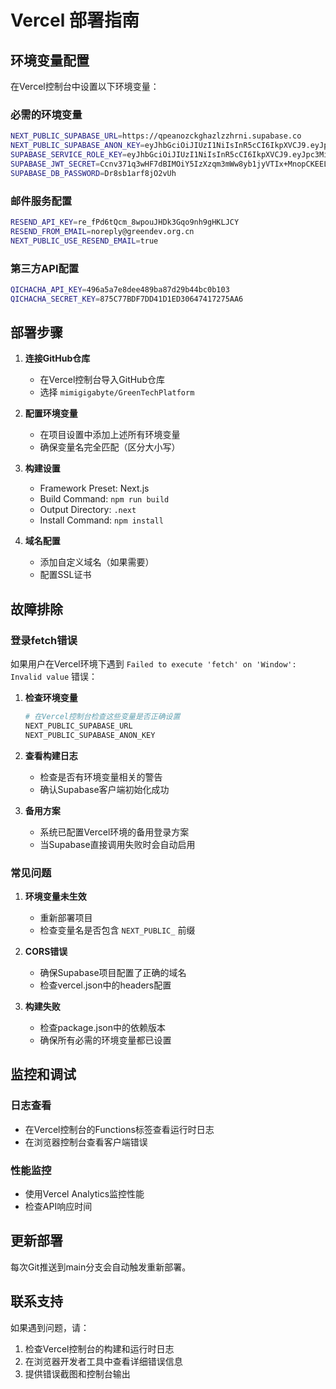 # Vercel 部署指南

## 环境变量配置

在Vercel控制台中设置以下环境变量：

### 必需的环境变量

```bash
NEXT_PUBLIC_SUPABASE_URL=https://qpeanozckghazlzzhrni.supabase.co
NEXT_PUBLIC_SUPABASE_ANON_KEY=eyJhbGciOiJIUzI1NiIsInR5cCI6IkpXVCJ9.eyJpc3MiOiJzdXBhYmFzZSIsInJlZiI6InFwZWFub3pja2doYXpsenpocm5pIiwicm9sZSI6ImFub24iLCJpYXQiOjE3NTQyODU4NTAsImV4cCI6MjA2OTg2MTg1MH0.LaJALEd_KP6LLaKEjRo7zuwjCA6Bbt_2QpSWPmbyw1I
SUPABASE_SERVICE_ROLE_KEY=eyJhbGciOiJIUzI1NiIsInR5cCI6IkpXVCJ9.eyJpc3MiOiJzdXBhYmFzZSIsInJlZiI6InFwZWFub3pja2doYXpsenpocm5pIiwicm9sZSI6InNlcnZpY2Vfcm9sZSIsImlhdCI6MTc1NDI4NTg1MCwiZXhwIjoyMDY5ODYxODUwfQ.wE2j1kNbMKkQgZSkzLR7z6WFft6v90VfWkSd5SBi2P8
SUPABASE_JWT_SECRET=Ccnv371q3wHF7dBIMOiY5IzXzqm3mWw8yb1jyVTIx+MnopCKEELSRdoQs/oaO7KxkXrqBFvhuXR0v6nf/GsPKg==
SUPABASE_DB_PASSWORD=Dr8sb1arf8jO2vUh
```

### 邮件服务配置

```bash
RESEND_API_KEY=re_fPd6tQcm_8wpouJHDk3Gqo9nh9gHKLJCY
RESEND_FROM_EMAIL=noreply@greendev.org.cn
NEXT_PUBLIC_USE_RESEND_EMAIL=true
```

### 第三方API配置

```bash
QICHACHA_API_KEY=496a5a7e8dee489ba87d29b44bc0b103
QICHACHA_SECRET_KEY=875C77BDF7DD41D1ED30647417275AA6
```

## 部署步骤

1. **连接GitHub仓库**
   - 在Vercel控制台导入GitHub仓库
   - 选择 `mimigigabyte/GreenTechPlatform`

2. **配置环境变量**
   - 在项目设置中添加上述所有环境变量
   - 确保变量名完全匹配（区分大小写）

3. **构建设置**
   - Framework Preset: Next.js
   - Build Command: `npm run build`
   - Output Directory: `.next`
   - Install Command: `npm install`

4. **域名配置**
   - 添加自定义域名（如果需要）
   - 配置SSL证书

## 故障排除

### 登录fetch错误

如果用户在Vercel环境下遇到 `Failed to execute 'fetch' on 'Window': Invalid value` 错误：

1. **检查环境变量**
   ```bash
   # 在Vercel控制台检查这些变量是否正确设置
   NEXT_PUBLIC_SUPABASE_URL
   NEXT_PUBLIC_SUPABASE_ANON_KEY
   ```

2. **查看构建日志**
   - 检查是否有环境变量相关的警告
   - 确认Supabase客户端初始化成功

3. **备用方案**
   - 系统已配置Vercel环境的备用登录方案
   - 当Supabase直接调用失败时会自动启用

### 常见问题

1. **环境变量未生效**
   - 重新部署项目
   - 检查变量名是否包含 `NEXT_PUBLIC_` 前缀

2. **CORS错误**
   - 确保Supabase项目配置了正确的域名
   - 检查vercel.json中的headers配置

3. **构建失败**
   - 检查package.json中的依赖版本
   - 确保所有必需的环境变量都已设置

## 监控和调试

### 日志查看
- 在Vercel控制台的Functions标签查看运行时日志
- 在浏览器控制台查看客户端错误

### 性能监控
- 使用Vercel Analytics监控性能
- 检查API响应时间

## 更新部署

每次Git推送到main分支会自动触发重新部署。

## 联系支持

如果遇到问题，请：
1. 检查Vercel控制台的构建和运行时日志
2. 在浏览器开发者工具中查看详细错误信息
3. 提供错误截图和控制台输出